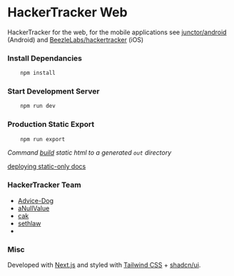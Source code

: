 # HackerTracker Web

HackerTracker for the web, for the mobile applications see [junctor/android](https://github.com/junctor/android) (Android) and [BeezleLabs/hackertracker](https://github.com/BeezleLabs/hackertracker) (iOS)

### Install Dependancies

```bash
    npm install
```

### Start Development Server

```bash
    npm run dev
```

### Production Static Export

```bash
    npm run export
```

_Command [build](https://nextjs.org/docs/app/building-your-application/deploying/static-exports) static html to a generated `out` directory_

[deploying static-only docs](https://nextjs.org/docs/pages/building-your-application/deploying#static-only)

### HackerTracker Team

- [Advice-Dog](https://github.com/Advice-Dog)
- [aNullValue](https://github.com/aNullValue)
- [cak](https://github.com/cak)
- [sethlaw](https://github.com/sethlaw)
-

### Misc

Developed with [Next.js](https://nextjs.org) and styled with [Tailwind CSS](https://tailwindcss.com) + [shadcn/ui](https://ui.shadcn.com).
